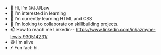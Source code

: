 - 👋 Hi, I’m @JJJLew
- 👀 I’m interested in learning
- 🌱 I’m currently learning HTML and CSS
- 💞️ I’m looking to collaborate on skillbuilding projects.
- 📫 How to reach me Linkedin-- https://www.linkedin.com/in/jazmyne-lewis-930514231/
- 😄 I'm alive
- ⚡ Fun fact: hi.

<!---
JJJLew/JJJLew is a ✨ special ✨ repository because its `README.md` (this file) appears on your GitHub profile.
You can click the Preview link to take a look at your changes.
--->
